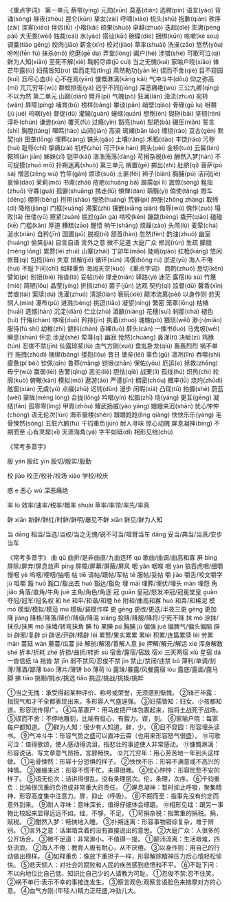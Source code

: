 《重点字词》
第一单元
蔡带(yíng) 元勋(xūn) 莫基(diàn) 选聘(pìn) 语言(yáo) 背诵(sòng)
昼夜(zhòu) 昆仑(kūn) 挚友(zài) 呼啸(xiào) 梳头(shū) 抱歉(qiàn)
秩序(zài) 深宵(xiāo) 伴侣(lǜ) 小楷(kǎi) 硕果(shuò) 卓越(zhuó)
迭起(dié) 澎湃(péng pài) 大无畏(wèi) 独裁(cái) 水(yáo)
搭讪(kāi) 碗碟(dié) 捆绑(kūn) 咳嗽(ké sou) 调羹(tiáo gēng)
绞肉(jiāo) 薪金(xīn) 校对(jiào) 草率(shuài) 洗澡(zǎo)
悠然(yōu) 吩咐(fēn fù) 抹杀(mǒ) 挖磨(gē da) 弄堂(lòng)
阖户(hé) 涉猎(shè) 可歌可泣(qì) 鲜为人知(xiǎn) 至死不解(xiè)
鞠躬尽瘁(jū cuì) 当之无愧(kuì) 家喻户晓(xiǎo) 锋芒毕露(lù)
妇孺皆知(rú) 铤而走险(tǐng) 燕然勒功(yān lè) 锲而不舍(qiè)
目不窥园(kuī) 沥尽心血(lì) 心不在焉(yān) 慷慨淋漓(kāng kǎi)
气冲斗牛(dǒu) 仰之弥高(mí) 兀兀穷年(wù) 群蚁排衙(yá)
迥乎不同(jiōng) 深恶痛绝(wù) 三公九卿(qīng) 不以为然
第二单元
山巅(diān) 劈开(pī) 气魄(pò) 狂澜(lán) 浊流(zhuó) 宛转(wǎn)
屏障(píng) 哺育(bǔ) 榜样(bǎng) 攀谈(pān) 峭壁(qiào) 骨碌(gū lu)
咀嚼(jù jué) 呜咽(yè) 督促(dū) 灌输(guàn) 蜷缩(quán) 想倒(èn)
猢狲(bāi) 坚韧(rèn) 淳朴(chún) 谦逊(xùn) 覆灭(fù) 过瘾(yǐn)
豁亮(huò) 犁耙(bà) 碾压(niǎn) 誓言(shì) 胸膛(táng) 嗥鸣(háo)
山涧(jiàn) 高粱 斑斓(bān láo) 缠绕(rào) 亘古(gèn) 默契(qì)
田垄(lōng) 埋葬(zàng) 镐头(gǎo) 土壤(rǎng) 禾稻(dào) 丰饶(ráo)
污秽(huì) 耻辱(chǐ) 挚痛(zài) 机杼(zhù) 可汗(kè hán) 鳄头(pèi)
金桥(tuò) 云鬓(bìn) 鞍辫(ān jiān) 姊妹(zǐ) 铠甲(kǎi) 浩浩荡荡(dàng)
苛捐杂税(kē) 酬然入梦(hān) 不可捉摸(zhuō mō) 扑朔迷离(shuò)
第三单元
搁置(ɡē) 掷出(zhi) 肚脐(qí) 菩萨(pú sà) 憎恶(zēng wù)
竹竿(gān) 烦琐(suǒ) 土匪(fěi) 辫子(biàn) 胸脯(pú)
洁问(jié) 哀悼(dào) 茉莉(mò) 书斋(zhāi) 疮疤(chuāng bā)
霹雳(pī lì) 震惊(sōng) 粗拙(zhuō) 守寡(guǎ) 孤僻(shuāng)
携走(lū) 惧惮(dàn) 萌翳(yì) 倘使(tǎng) 蹬车(dēng)
绷带(bēng) 拊带(shāo) 惶恐(huáng) 荒僻(pì) 肿胀(zhōng zhàng)
取缔(dì) 降格(jiàng) 门框(kuàng) 滞案(zhì) 镶嵌(xiāng qiàn)
侮辱(wǔ) 愧作(zuò) 塌败(tā) 伥偻(yǔ) 擦紧(zuàn)
尴尬(gān gà) 啃咬(kén) 蹦跳(bèng) 撬开(qiào) 磕碰(kē)
门槛(kǎn) 厚道 糟糕(zāo) 醒悟 晌午(shǎng)
烦躁(zào) 头颅(lú) 麦荤(chá) 涎水(xián) 自矜(jīn)
园圃(pǔ) 脱视(nì) 颔首(hàn) 忽然(fèn) 酌油(zhuó)
幽室(huáng) 偷笑(jiá) 自言自语 言外之意 微不足道 大庭广众
修润(rùn) 生疏
朦胧(méng lóng) 累赘(léi zhuì)
山寨(zhài) 丁卯年(mǎo)
陡峭(qiào) 扛枪(káng)
悠闲 修葺(qì)
包揽(lān) 失意
排解(jiě) 循环(xún)
鸿儒(hóng rú) 淤泥(yū)
海人不倦(huì) 不耻下问(chǐ)
如释重负 海阔天空(kuò)
《重点字词》
商酌(zhuó) 恳切(kěn) 譬如(pì)
别扭(biè) 拖沓(tà) 妥帖(tiē)
撑走(niǎn) 驿路(yì) 迷茫
露宿(lù sù) 竹篾(miè) 简陋(lǒu)
晶莹(yíng) 折损(zhé) 菌子(jūn)
达观 契约(qì) 监督(dū)
馨香(xīn) 苦痕(tái) 案牍(dú)
洗濯(zhuó) 清涎(lián) 亵玩(xiè)
颠沛流离(pèi) 以身作则
悲天悯人(mín)
瀑布(pù) 进溅(bèng) 挑逗(tiǎo) 凝望(níng) 繁密 笼罩(lōng)
枯槁(huái) 遗憾(hàn) 沉淀(diàn) 伫立(zhù) 酒酿(niàng) 花穗(suì)
刹那(chà) 褪色(tuì) 忏悔(chàn) 哆嗦(duō) 矜持(jīn) 执着(zhuó)
魂魄(pò) 猥琐(wěi) 渺小(miǎo) 服侍(fú shì) 幼稚(zhì) 颤抖(chàn)
赤裸(luǒ) 屏头(càn) 一摞书(luò) 马鬼坡(wéi) 瞬息(shùn) 怀恋
涉足(shè) 荤荨(qī) 幽寂 怆然(chuàng) 鼻涕(tì) 决眦(zì)
鸡豚(tún) 忍俊不禁(jīn) 仙露琼浆(lù) 血气方刚(xuè)
盘虬卧龙(qiú) 轰轰烈烈 祸不单行
拖拽(zhūdì) 捆绑(bǎng) 搂抱(lǒu) 昔日 堡垒(lěi) 辜负(gū)
凛冽(lǐn) 吞噬(shì) 疲惫(pí bèi) 钦佩(qīn) 鲁莽(mǎng) 铠锹(zhān)
保佑(yòu) 厄运(e) 拯救(zhēng) 毋宁(wú) 赢弱(léi) 告警(qìng)
恶劣(liè) 胆怯(qiè) 战栗(lì) 孤线(hú) 炽热(chì) 轮廓(kuò)
俯瞰(kàn) 模拟(mó) 遨游(áo) 严谨(jīn) 稠密(chóu) 概率(lǜ)
烧灼(zhūdì) 舷窗(xián) 无虞(yú) 点缀(zhū) 迟钝(dùn) 漫步
闲暇(xiá) 凸现(tū) 拍摄(shè) 蔚蓝(wèi) 蒙眬(méng lóng)
合拢(lǒng) 吟唱(yín) 松脂(zhī) 场(yáng) 更互(gēng) 凝结(fán)
孤零零(líng) 甲胄(zhòu) 耀武扬威(yào yáng) 姗姗来迟(shān)
忧心忡忡(chōng) 语无伦次(lún) 海市蜃楼(shèn) 跟踉跄跄(lìng qiàng)
快快乐乐(yàng) 毛骨悚然(sǒng) 五脏六腑(fú) 千钧重负(jūn)
耐人寻味 惊心动魄 屏息凝神(bìng) 不期而至
心有灵犀(xī) 天涯海角(yá) 字平如砥(dǐ) 相形见绌(chù)

《常考多音字》

殷 yān 殷红
yīn 殷切/殷实/殷勤

校 jiào 校正/校补/校场
xiào 学校/校庆

惑 e 恶心
wù 深恶痛绝

率 lù 效率/速率/税率/概率
shuài 草率/率领/率先/率真

鲜 xiān 新鲜/鲜红/时鲜/鲜明/屡见不鲜
xiān 鲜见/鲜为人知

当 dāng 相当/当选/当权/当之无愧/锐不可当/噎臂当车
dàng 妥当/典当/当真/安步当车

《常考多音字》
曲 qū 曲折/是非曲直/九曲连环 qú 歌曲/曲调/曲高和寡
屏 bìng 屏除/屏弃/屏息敛声 píng 屏障/屏幕/屏蔽/屏风
咽 yǎn 咽喉   咽 yàn 狼吞虎咽/细嚼慢咽  yè 呜咽/哽咽/抽咽
帖 tiě 请帖/跟帖/军帖 tě 服帖/妥帖
嚼 jiáo 嚼舌/咬文嚼字 jù 咀嚼
豁 huō 豁口/豁出去  huò 豁达/豁免 
埋 mái 埋葬/埋伏/埋头 mán 埋怨
角
jiǎo 角落/直角/牛角
jué 主角/角色/角逐
冠
guān 皇冠/怒发冲冠/冠冕堂皇
guàn 夺冠/冠军/冠名权
和
hé 和平/和谐/和睦
hè 附和/曲高和寡
huò 和弄/和稀泥
模
mó 模型/模拟/模范
mú 模板/装模作样
更
gēng 更改/更迭/半夜三更
gèng 更加
降 jiàng 降格/降落/降价/降级/降温 xiáng 投降/降服/降将/宁死不降
抹 mò 涂抹/抹杀/抹黑 mò 抹墙/转弯抹角
腆 fù 果腆 pú 胸脯 jù 偏强 jué 偏脾气/偏头偏脑
辟 bì 辟邪/复辟 pì 辟谣/开辟/精辟
léi 累赘/果实累累
累léi 积累/连篇累牍
léi 劳累
màn 蔓延
wàn 藤蔓/瓜蔓
jié 解剖/解渴/善解人意
jie 押解/解元/解运
xiè 浑身解数
shé 折本/折耗
zhé 折损/曲折/转折
sù 宿舍/露宿/宿敌
宿xì 三天两宿
xiù 星宿
dá 一沓信纸
tà 拖沓
禁 jīn 弱不禁风/忍俊不禁
jìn 禁止/禁闭/违禁
bó 薄利/单调/刻薄/薄酒/鄙薄
báo 薄片/薄饼
bò 薄荷
lù 露珠/暴露/风餐露宿
lòu 露底/露面/露马脚
拂 tiāo 挑剔/挑水/挑选
tiǎo 挑逗/挑战/挑拨/挑衅


①当之无愧：承受得起某种评价、称号或荣誉，无须感到惭愧。
②锋芒毕露：指锐气和才干全都表现出来。多形容人气盛逞强。
③妇孺皆知：妇女、小孩都知道。形容流传得广。
④马革裹尸：用马皮把尸体包裹起来，指将土战死于战场。
⑤锲而不舍：不停地雕刻，比喻有恒心，有毅力。锲，刻。
⑥家喻户晓：每家每户都知道。
⑦鲜为人知：很少有人知道。鲜，少。
⑧目不窥园：形容埋头读书。
⑨气冲斗牛：形容气势之盛可以直冲云霄（也用来形容怒气很盛）。
⑩可歌可泣：值得歌颂，使人感动得流泪，指悲壮的事迹使人非常感动。
⑪慷慨淋漓：形容说话、写文章意气昂扬，言辞畅快。
⑫兀兀穷年：用心劳苦地一年到头这样做。
①毛骨悚然：形容十分恐惧的样子。
②怏怏不乐：形容不满意或不高兴的神情。
③姗姗来迟：形容不慌不忙，未得很晚。
④忧心忡忡：形容忧愁不安的样子。
⑤语无伦次：话讲得很乱，没有条理层次。伦，条理，次序。
⑥千钧重负：比喻很沉重的负担或非常重大的责任。
⑦屏息凝神：暂时抑止呼吸，聚集精神，形容高度集中注意力。屏，抑止（呼吸）。
⑧不期而至：指事先没有约定而意外到来。
⑨耐人寻味：意味深长，值得仔细体会琢磨。
⑩相形见绌：跟另一事物比较起来显得远远不如。绌，不够，不足。
①苛捐杂税：指繁重的捐税。捐，赋税。
②酣然入梦：畅快地入睡。
③扑朔迷离：形容事物错综复杂，难于辨别。
①言外之意：话里暗含着的没有直接说出的意思。
②大庭广众：人很多的公开场合。
③微不足道：非常渺小，不值得一提。
①颠沛流离：生活艰难，四处流浪。
②海人不倦：教育人极有耐心，从不厌倦。
③以身作则：用自己的行动做出榜样。
④如释重负：像放下重担子一样，形容解除精神压力后心情轻松愉快。
⑤悲天悯人：对社会的腐败和人民的疾苦感到悲愤和不平。
⑥不耻下问：不以向地位比自己低，知识比自己少的人请教为可耻。
①忍俊不禁:忍不住笑。 
②祸不单行:表示不幸的事接连发生。
③察言观色:观察言语脸色来揣摩对方的心意。
④血气方刚:(年轻人)精力正旺盛,冲劲儿大。